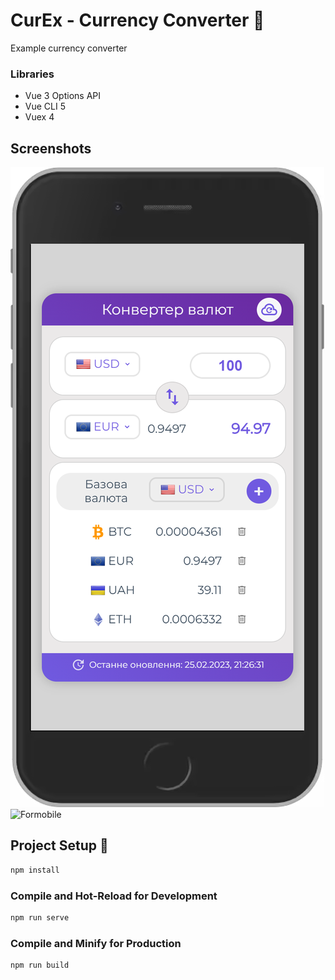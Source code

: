 
# CurEx - Currency Converter 📝  

Example currency converter

### Libraries

- Vue 3 Options API
- Vue CLI 5
- Vuex 4


## Screenshots
![For desktop](public/screenshots/curex.png)  
![Formobile](public/screenshot/curex_green.png)  


## Project Setup 🚀

```sh
npm install
```

### Compile and Hot-Reload for Development

```sh
npm run serve
```

### Compile and Minify for Production

```sh
npm run build
```
